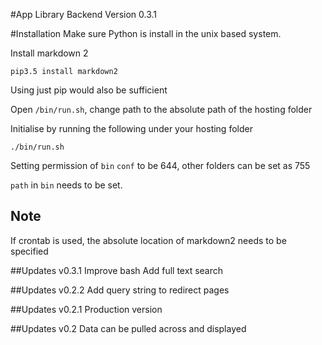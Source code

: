 #App Library Backend
Version 0.3.1

#Installation
Make sure Python is install in the unix based system.

Install markdown 2

    pip3.5 install markdown2

Using just pip would also be sufficient

Open `/bin/run.sh`, change path to the absolute path of the hosting folder

Initialise by running the following under your hosting folder

    ./bin/run.sh

Setting permission of `bin` `conf` to be 644, other folders can be set as 755

`path` in `bin` needs to be set.

## Note

If crontab is used, the absolute location of markdown2 needs to be specified

##Updates v0.3.1
Improve bash
Add full text search

##Updates v0.2.2
Add query string to redirect pages

##Updates v0.2.1
Production version

##Updates v0.2
Data can be pulled across and displayed
